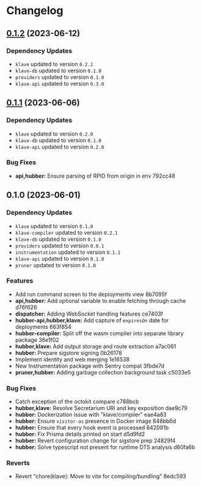 # Changelog
## [0.1.2](///compare/hubber@0.1.1...hubber@0.1.2) (2023-06-12)

### Dependency Updates

* `klave` updated to version `0.2.1`
* `klave-db` updated to version `0.1.0`
* `providers` updated to version `0.1.0`
* `klave-api` updated to version `0.3.0`
## [0.1.1](///compare/hubber@0.1.0...hubber@0.1.1) (2023-06-06)

### Dependency Updates

* `klave` updated to version `0.2.0`
* `klave-db` updated to version `0.1.0`
* `klave-api` updated to version `0.2.0`

### Bug Fixes

* **api,hubber:** Ensure parsing of RPID from origin in env 792cc48

## 0.1.0 (2023-06-01)

### Dependency Updates

* `klave` updated to version `0.1.0`
* `klave-compiler` updated to version `0.2.1`
* `klave-db` updated to version `0.1.0`
* `providers` updated to version `0.0.1`
* `instrumentation` updated to version `0.1.1`
* `klave-api` updated to version `0.1.0`
* `pruner` updated to version `0.1.0`

### Features

* Add run command screen to the deployments view 8b7095f
* **api,hubber:** Add optional variable to enable fetching through cache d76f626
* **dispatcher:** Adding WebSocket handling features ce7403f
* **hubber-api,hubber,klave:** Add capture of `expiresOn` date for deployments 663f854
* **hubber-compiler:** Split off the wasm compiler into separate library package 36e1f02
* **hubber,klave:** Add output storage and route extraction a7ac061
* **hubber:** Prepare sigstore signing 0b26178
* Implement identity and web merging 1e16538
* New Instrumentation package with Sentry compat 3fbde7d
* **pruner,hubber:** Adding garbage collection background task c5033e5


### Bug Fixes

* Catch exception of the octokit compare c788bcb
* **hubber,klave:** Resolve Secretarium URI and key exposition dae9c79
* **hubber:** Dockerization issue with "klave/compiler" eae4a83
* **hubber:** Ensure `visitor-as` presence in Docker image 848bb6d
* **hubber:** Ensure that every hook event is processed 642091b
* **hubber:** Fix Prisma details printed on start d5d9fd2
* **hubber:** Revert configuration change for sigstore prep 24829f4
* **hubber:** Solve typescript not present for runtime DTS analysis d60fa6b


### Reverts

* Revert "chore(klave): Move to vite for compiling/bundling" 8edc593
